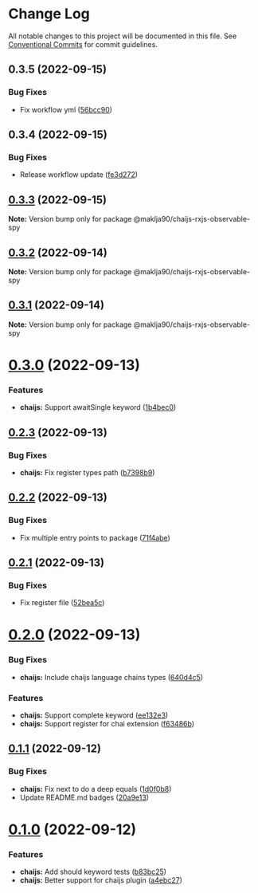 # Change Log

All notable changes to this project will be documented in this file.
See [Conventional Commits](https://conventionalcommits.org) for commit guidelines.

## 0.3.5 (2022-09-15)


### Bug Fixes

* Fix workflow yml ([56bcc90](https://github.com/maklja/rxjs-observable-spy/commit/56bcc90c43d093d3282cfdc81cae544abe638d59))





## 0.3.4 (2022-09-15)


### Bug Fixes

* Release workflow update ([fe3d272](https://github.com/maklja/rxjs-observable-spy/commit/fe3d272ffe51148fb7be3e0dd215ae7684ef1b34))





## [0.3.3](https://github.com/maklja/rxjs-observable-spy/compare/v0.3.2...v0.3.3) (2022-09-15)

**Note:** Version bump only for package @maklja90/chaijs-rxjs-observable-spy





## [0.3.2](https://github.com/maklja/rxjs-observable-spy/compare/v0.3.1...v0.3.2) (2022-09-14)

**Note:** Version bump only for package @maklja90/chaijs-rxjs-observable-spy





## [0.3.1](https://github.com/maklja/rxjs-observable-spy/compare/v0.3.0...v0.3.1) (2022-09-14)

**Note:** Version bump only for package @maklja90/chaijs-rxjs-observable-spy





# [0.3.0](https://github.com/maklja/rxjs-observable-spy/compare/v0.2.3...v0.3.0) (2022-09-13)


### Features

* **chaijs:** Support awaitSingle keyword ([1b4bec0](https://github.com/maklja/rxjs-observable-spy/commit/1b4bec0ed5be47d0e5f81bdb1c6070fc20e84d61))





## [0.2.3](https://github.com/maklja/rxjs-observable-spy/compare/v0.2.2...v0.2.3) (2022-09-13)


### Bug Fixes

* **chaijs:** Fix register types path ([b7398b9](https://github.com/maklja/rxjs-observable-spy/commit/b7398b9eab5f3b4fc018260b034e245d34104453))





## [0.2.2](https://github.com/maklja/rxjs-observable-spy/compare/v0.2.1...v0.2.2) (2022-09-13)


### Bug Fixes

* Fix multiple entry points to package ([71f4abe](https://github.com/maklja/rxjs-observable-spy/commit/71f4abec2cffe4fc28e1521a9a64212857aa1b9e))





## [0.2.1](https://github.com/maklja/rxjs-observable-spy/compare/v0.2.0...v0.2.1) (2022-09-13)


### Bug Fixes

* Fix register file ([52bea5c](https://github.com/maklja/rxjs-observable-spy/commit/52bea5cfa39bd9c29c65966a9eb557ffc448ab77))





# [0.2.0](https://github.com/maklja/rxjs-observable-spy/compare/v0.1.1...v0.2.0) (2022-09-13)


### Bug Fixes

* **chaijs:** Include chaijs language chains types ([640d4c5](https://github.com/maklja/rxjs-observable-spy/commit/640d4c580f3e9dc71ce5ebdf21b3aba47f9d7771))


### Features

* **chaijs:** Support complete keyword ([ee132e3](https://github.com/maklja/rxjs-observable-spy/commit/ee132e321df31a12c4f83d1df2b6d7d7a4879b20))
* **chaijs:** Support register for chai extension ([f63486b](https://github.com/maklja/rxjs-observable-spy/commit/f63486b1149b3c29828a5f982fa23e7e5c243b8e))





## [0.1.1](https://github.com/maklja/rxjs-observable-spy/compare/v0.1.0...v0.1.1) (2022-09-12)


### Bug Fixes

* **chaijs:** Fix next to do a deep equals ([1d0f0b8](https://github.com/maklja/rxjs-observable-spy/commit/1d0f0b8fcb92266c30ec3e2b3b1f23726b09f50a))
* Update README.md badges ([20a9e13](https://github.com/maklja/rxjs-observable-spy/commit/20a9e1360049bf1868ad0a8ff9756139181bcf1d))





# [0.1.0](https://github.com/maklja/rxjs-observable-spy/compare/v0.0.7...v0.1.0) (2022-09-12)


### Features

* **chaijs:** Add should keyword tests ([b83bc25](https://github.com/maklja/rxjs-observable-spy/commit/b83bc25dce88a92265c697f8d121674be95ebc5c))
* **chaijs:** Better support for chaijs plugin ([a4ebc27](https://github.com/maklja/rxjs-observable-spy/commit/a4ebc27cbbaa660b15ad09be8a4da652da52902b))
